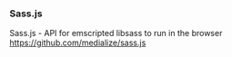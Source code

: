 ### Sass.js
Sass.js - API for emscripted libsass to run in the browser
https://github.com/medialize/sass.js